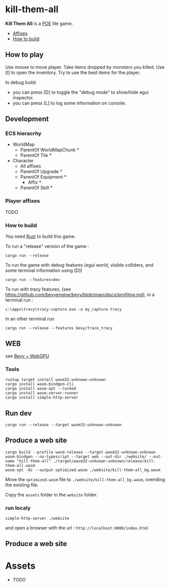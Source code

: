# kill-them-all

**Kill Them All** is a [POE](https://www.pathofexile.com/) lite game.

- [Affixes](#affixes)
- [How to build](#build)

## How to play

Use mouse to move player. Take items dropped by monsters you killed. 
Use [I] to open the inventory.
Try to use the best items for the player.

In debug build:
- you can press [D] to toggle the "debug mode" to show/hide egui inspector.
- you can press [L] to log some information on console.

## Development

### ECS hieracrhy

- WorldMap
  - ParentOf WorldMapChunk *
  - ParentOf Tile *
- Character
  - All affixes
  - ParentOf Upgrade *
  - ParentOf Equipment *
    - Affix *
  - ParentOf Skill *


### Player affixes

TODO

### How to build

You need [Rust](https://www.rust-lang.org/) to build this game.

To run a "release" version of the game :
```shell
cargo run --release
```

To run the game with debug features (egui world, visible colliders, and some terminal information using [D])
```shell
cargo run --features=dev
```

To run with tracy features, (see https://github.com/bevyengine/bevy/blob/main/docs/profiling.md), in a terminal run :
```shell
c:\apps\tracy\tracy-capture.exe -o my_capture.tracy
```
In an other terminal run
```shell
cargo run --release --features bevy/trace_tracy
```

## WEB

see [Bevy + WebGPU](https://bevyengine.org/news/bevy-webgpu/)

### Tools

```shell
rustup target install wasm32-unknown-unknown
cargo install wasm-bindgen-cli
cargo install wasm-opt --locked
cargo install wasm-server-runner
cargo install simple-http-server
```

## Run dev

```shell
cargo run --release --target wasm32-unknown-unknown
```

## Produce a web site

```shell
cargo build --profile wasm-release --target wasm32-unknown-unknown
wasm-bindgen --no-typescript --target web --out-dir ./website/ --out-name "kill-them-all" ./target/wasm32-unknown-unknown/release/kill-them-all.wasm
wasm-opt -Oz --output optimized.wasm ./website/kill-them-all_bg.wasm
```
Move the `optimized.wasm` file to `./website/kill-them-all_bg.wasm`, overiding the existing file.

Copy the `assets` folder in the `website` folder.

### run localy

```shell
simple-http-server ./website
```

and open a browser with the url : `http://localhost:8000/index.html`

## Produce a web site

# Assets

- TODO